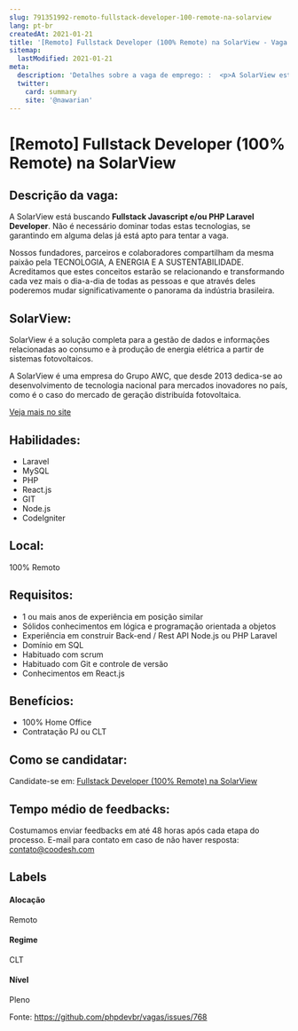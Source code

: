 ```yaml
---
slug: 791351992-remoto-fullstack-developer-100-remote-na-solarview
lang: pt-br
createdAt: 2021-01-21
title: '[Remoto] Fullstack Developer (100% Remote) na SolarView - Vaga de Emprego'
sitemap:
  lastModified: 2021-01-21
meta:
  description: 'Detalhes sobre a vaga de emprego: :  <p>A SolarView está buscando <strong>Fullstack Javascript e/ou PHP Laravel Developer</strong>. Não é necessário dominar todas estas tecnologias, se garantindo em alguma delas já está apto para tentar a vaga.</p> <p>Nossos fundadores, parceiros e colaboradores compartilham da mesma paixão pela TECNOLOGIA, A ENERGIA E A SUSTENTABILIDADE. Acreditamos que estes conceitos estarão se relacionando e transformando cada vez mais o dia-a-dia de todas as pessoas e que através deles poderemos mudar significativamente o panorama da indústria brasileira.</p>'
  twitter:
    card: summary
    site: '@nawarian'
---
```


# [Remoto] Fullstack Developer (100% Remote) na SolarView

## Descrição da vaga: 
 <p>A SolarView está buscando <strong>Fullstack Javascript e/ou PHP Laravel Developer</strong>. Não é necessário dominar todas estas tecnologias, se garantindo em alguma delas já está apto para tentar a vaga.</p>
<p>Nossos fundadores, parceiros e colaboradores compartilham da mesma paixão pela TECNOLOGIA, A ENERGIA E A SUSTENTABILIDADE. Acreditamos que estes conceitos estarão se relacionando e transformando cada vez mais o dia-a-dia de todas as pessoas e que através deles poderemos mudar significativamente o panorama da indústria brasileira.</p>

## SolarView: 
 <p>SolarView é a solução completa para a gestão de dados e informações relacionadas ao consumo e à produção de energia elétrica a partir de sistemas fotovoltaicos.</p>

<p>A SolarView é uma empresa do Grupo AWC, que desde 2013 dedica-se ao desenvolvimento de tecnologia nacional para mercados inovadores no país, como é o caso do mercado de geração distribuída fotovoltaica.</p><a href='https://coodesh.com/empresas/solarview'>Veja mais no site</a>

 ## Habilidades: 
 - Laravel 
- MySQL 
- PHP 
- React.js 
- GIT 
- Node.js 
- CodeIgniter 

## Local: 
 100% Remoto

## Requisitos: 
 - 1 ou mais anos de experiência em posição similar  
- Sólidos conhecimentos em lógica e programação orientada a objetos 
- Experiência em construir Back-end / Rest API Node.js ou PHP Laravel 
- Domínio em SQL  
- Habituado com scrum 
- Habituado com Git e controle de versão 
- Conhecimentos em React.js 

## Benefícios: 
 - 100% Home Office 
- Contratação PJ ou CLT

## Como se candidatar:
Candidate-se em: [Fullstack Developer (100% Remote) na SolarView](https://coodesh.com/vagas/fullstack-javascript-php-laravel-developer-122031?origin=github&modal=open)

## Tempo médio de feedbacks:
 Costumamos enviar feedbacks em até 48 horas após cada etapa do processo. E-mail para contato em caso de não haver resposta: [contato@coodesh.com](mailto:contato@coodesh.com)

## Labels

#### Alocação
Remoto

#### Regime
CLT

#### Nível
Pleno

Fonte: https://github.com/phpdevbr/vagas/issues/768